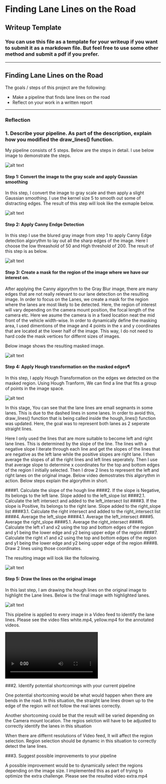 # **Finding Lane Lines on the Road** 

## Writeup Template

### You can use this file as a template for your writeup if you want to submit it as a markdown file. But feel free to use some other method and submit a pdf if you prefer.

---

## **Finding Lane Lines on the Road**

The goals / steps of this project are the following:
* Make a pipeline that finds lane lines on the road
* Reflect on your work in a written report


[//]: # (Image References)

[orig]: ./test_images/solidWhiteCurve.jpg "Original"
[gray]: ./transformation/blur_gray.jpg "Grayscale"
[canny]: ./transformation/edges.jpg "Canny Edges"
[mask]: ./transformation/masked_edges.jpg "Masked"
[hough]: ./transformation/houghs.jpg "hough"
[hough2]: ./transformation/houghs2.jpg "hough2"
[final]: ./transformation/final.jpg "final"

[white]: ./white.mp4 "final"
---

### Reflection

### 1. Describe your pipeline. As part of the description, explain how you modified the draw_lines() function.

My pipeline consists of 5 steps. Below are the steps in detail. I use below image to demonstrate the steps.

![alt text][orig]

#### Step 1: Convert the image to the gray scale and apply Gaussian smoothing
In this step, I convert the image to gray scale and then apply a slight Gaussian smoothing. I use the kernel size 5 to smooth out some of distracting edges. The result of this step will look like the exmaple below.

![alt text][gray]

#### Step 2: Apply Canny Endge Detection
In this step I use the blured gray image from step 1 to apply Canny Edge detection algorythm to lay out all the sharp edges of the image. Here I choose the low threashold of 50 and High threshold of 200. The result of this step is as below.

![alt text][canny]

#### Step 3: Create a mask for the region of the image where we have our interest on.
After applying the Canny algorythm to the Gray Blur image, there are many edges that are not really relevant to our lane detection  on the resulting image. In order to focus on the Lanes, we create a mask for the region where the lanes are most likely to be detected. Here, the region of interest will vary depending on the camera mount position, the focal length of the camera etc. Here we asume the camera is in a fixed location neat the mid front of the vehicle width-wise.
In order to dynamically define the masking area, I used dimentions of the image and 4 points in the x and y coordinates that are located at the lower half of the image. This way, I do not need to hard code the mask vertices for differnt sizes of images.

Below image shows the resulting masked image.

![alt text][mask]


#### Step 4: Apply Hough transformation on the masked edges¶
In this step, I apply Hough Transformation on the edges we detected on the masked region. Using Hough Tranform, We can find a line that fits a group of points in the image space.

![alt text][hough]


In this stage, You can see that the lane lines are emall segmants in some lanes. This is due to the dashed lines in some lanes. In order to avoid this, draw_lines() function that is being called inside the hough_lines() function was updated. Here, the goal was to represent both lanes as 2 seperate straight lines. 

Here I only used the lines that are more suitable to become left and right lane lines. This is determined by the slope of the line. The lines with a negative slope I iterate through each line and get the slopes of the lines that are negative as the left lane while the positive slopes are right lane. I then average the slopes of all the right lines and left lines seperately. Then I use that average slope to determine x coordinates for the top and bottom edges of the region I initially selected. Then I drow 2 lines to represent the left and right lanes on the original image. Below video demostrates this algorythm in action. Below steps explain the algorythm in short.

####1. Calculate the slope of the hough line
####2. If the slope is Negative, Its belongs to the left lane. Slope added to the left_slope list
####2.1. Calculate the left intersect and added to the left_intersect list
####3. If the slope is Positive, Its belongs to the right lane. Slope added to the right_slope list
####3.1. Calculate the right intersect and added to the right_intersect list
####4. Average the left_slope
####4.1. Average the left_intersect
####5. Average the right_slope
####5.1. Average the right_intersect
####6. Calculate the left x1 and x2 using the top and bottom edges of the region and y1 being the lower edge and y2 being upper edge of the region
####7. Calculate the right x1 and x2 using the top and bottom edges of the region and y1 being the lower edge and y2 being upper edge of the region
####8. Draw 2 lines using those coordinates. 

The resulting image will look like the following.

![alt text][hough2]

#### Step 5: Draw the lines on the original image
In this last step, I am drawing the hough lines on the original image to highlight the Lane lines. Below is the final image with highlighted lanes. 

![alt text][final]

This pipeline is applied to every image in a Video feed to identify the lane lines. Please see the video files white.mp4, yellow.mp4 for the annotated videos.

![alt text][white]


###2. Identify potential shortcomings with your current pipeline


One potential shortcoming would be what would happen when there are bends in the road. In this situation, the straight lane lines drown up to the edge of the region will not follow the real lanes correctly.  

Another shortcoming could be that the result will be varied depending on the Camera mount location. The regios selction will have to be adjusted to correctly identify the lanes in this situation

When there are differnt resolutions of Video feed, It will affect the region selection. Region selection should be dynamic in this situation to correctly detect the lane lines. 


###3. Suggest possible improvements to your pipeline

A possible improvement would be to dynamically select the regions depending on the image size. I implemented this as part of trying to optimize the extra challenge. Please see the resulted video extra.mp4
